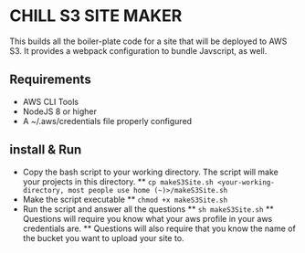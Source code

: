 # CHILL S3 SITE MAKER

This builds all the boiler-plate code for a site that will be deployed to
AWS S3. It provides a webpack configuration to bundle Javscript, as well.

## Requirements
* AWS CLI Tools
* NodeJS 8 or higher
* A ~/.aws/credentials file properly configured

## install & Run
* Copy the bash script to your working directory. The script will make your
  projects in this directory.
** `cp makeS3Site.sh <your-working-directory, most people use home (~)>/makeS3Site.sh`
* Make the script executable
** `chmod +x makeS3Site.sh`
* Run the script and answer all the questions
** `sh makeS3Site.sh`
** Questions will require you know what your aws profile in your aws credentials are.
** Questions will also require that you know the name of the bucket you want to
   upload your site to. 

